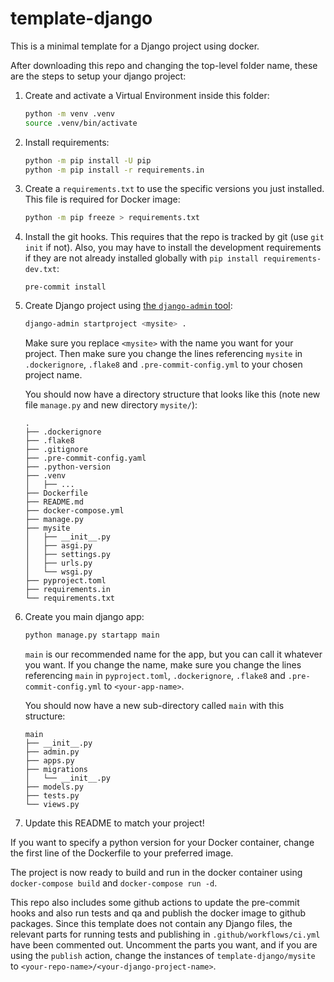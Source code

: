 # template-django

This is a minimal template for a Django project using docker.

After downloading this repo and changing the top-level folder name, these are the steps to setup your django project:

 1. Create and activate a Virtual Environment inside this folder:

    ```bash
    python -m venv .venv
    source .venv/bin/activate
    ```

 1. Install requirements:

    ```bash
    python -m pip install -U pip
    python -m pip install -r requirements.in
    ```

 1. Create a `requirements.txt` to use the specific versions you just installed. This file is required for Docker image:

    ```bash
    python -m pip freeze > requirements.txt
    ```

 1. Install the git hooks. This requires that the repo is tracked by git (use `git init` if not). Also, you may have to install the development requirements if they are not already installed globally with `pip install requirements-dev.txt`:

    ```
    pre-commit install
    ```

 1. Create Django project using [the `django-admin` tool](https://docs.djangoproject.com/en/4.0/ref/django-admin/#startproject):

    ```bash
    django-admin startproject <mysite> .
    ```

    Make sure you replace `<mysite>` with the name you want for your project. Then make sure you change the lines referencing `mysite` in `.dockerignore`, `.flake8` and `.pre-commit-config.yml` to your chosen project name.

    You should now have a directory structure that looks like this (note new file `manage.py` and new directory `mysite/`):

    ```
    .
    ├── .dockerignore
    ├── .flake8
    ├── .gitignore
    ├── .pre-commit-config.yaml
    ├── .python-version
    ├── .venv
    │   ├── ...
    ├── Dockerfile
    ├── README.md
    ├── docker-compose.yml
    ├── manage.py
    ├── mysite
    │   ├── __init__.py
    │   ├── asgi.py
    │   ├── settings.py
    │   ├── urls.py
    │   └── wsgi.py
    ├── pyproject.toml
    ├── requirements.in
    └── requirements.txt
    ```

 1. Create you main django app:

    ```bash
    python manage.py startapp main
    ```

    `main` is our recommended name for the app, but you can call it whatever you want. If you change the name, make sure you change the lines referencing `main` in `pyproject.toml`, `.dockerignore`, `.flake8` and `.pre-commit-config.yml` to `<your-app-name>`.

    You should now have a new sub-directory called `main` with this structure:

    ```
    main
    ├── __init__.py
    ├── admin.py
    ├── apps.py
    ├── migrations
    │   └── __init__.py
    ├── models.py
    ├── tests.py
    └── views.py
    ```

 1. Update this README to match your project!

If you want to specify a python version for your Docker container, change the first line of the Dockerfile to your preferred image.

The project is now ready to build and run in the docker container using `docker-compose build` and `docker-compose run -d`.

This repo also includes some github actions to update the pre-commit hooks and also run tests and qa and publish the docker image to github packages. Since this template does not contain any Django files, the relevant parts for running tests and publishing in `.github/workflows/ci.yml` have been commented out. Uncomment the parts you want, and if you are using the `publish` action, change the instances of `template-django/mysite` to `<your-repo-name>/<your-django-project-name>`.
